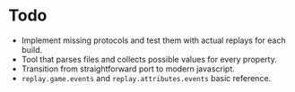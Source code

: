 # Todo

- Implement missing protocols and test them with actual replays for each build.
- Tool that parses files and collects possible values for every property.
- Transition from straightforward port to modern javascript.
- `replay.game.events` and `replay.attributes.events` basic reference.
